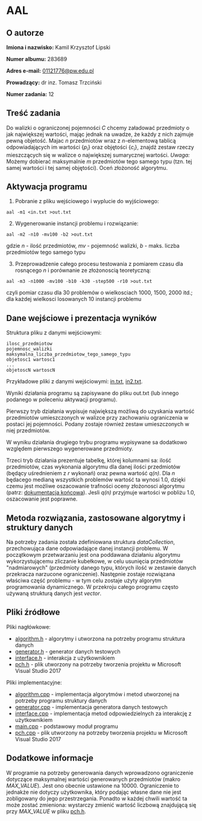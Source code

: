 # AAL

## O autorze
**Imiona i nazwisko:** Kamil Krzysztof Lipski

**Numer albumu:** 283689

**Adres e-mail:** 01121776@pw.edu.pl

**Prowadzący:** dr inz. Tomasz Trzciński

**Numer zadania:** 12

## Treść zadania
Do walizki o ograniczonej pojemności *C* chcemy załadować przedmioty o jak największej wartości, mając jednak na uwadze, że każdy z nich zajmuje pewną objetość. Majac *n* przedmiotów wraz z *n*-elementową tablicą odpowiadających im wartości {*p<sub>i</sub>*} oraz objętości {*c<sub>i</sub>*}, znajdź zestaw rzeczy mieszczących się w walizce o największej sumarycznej wartości. *Uwaga:* Możemy dobierać maksymalnie *m* przedmiotów tego samego typu (tzn. tej samej wartości i tej samej objętości). Oceń złożoność algorytmu.

## Aktywacja programu
1. Pobranie z pliku wejściowego i wyplucie do wyjściowego:
```
aal -m1 <in.txt >out.txt
```
2. Wygenerowanie instancji problemu i rozwiązanie:
```
aal -m2 -n10 -mv100 -b2 >out.txt
```
gdzie *n* - ilość przedmiotów, *mv* - pojemność walizki, *b* - maks. liczba przedmiotów tego samego typu

3. Przeprowadzenie całego procesu testowania z pomiarem czasu dla rosnącego *n* i porównanie ze złożonoscią teoretyczną:
```
aal -m3 -n1000 -mv100 -b10 -k30 -step500 -r10 >out.txt
```
czyli pomiar czasu dla 30 problemów o wielkosciach 1000, 1500, 2000 itd.; dla każdej wielkosci losowanych 10 instancji problemu

## Dane wejściowe i prezentacja wyników
Struktura pliku z danymi wejściowymi:
```
ilosc_przedmiotow
pojemnosc_walizki
maksymalna_liczba_przedmiotow_tego_samego_typu
objetosc1 wartosc1
...
objetoscN wartoscN
```
Przykładowe pliki z danymi wejściowymi: [in.txt](aal/in.txt), [in2.txt](aal/in2.txt).

Wyniki działania programu są zapisywane do pliku out.txt (lub innego podanego w poleceniu aktywacji programu).

Pierwszy tryb działania wypisuje największą możliwą do uzyskania wartość przedmiotów umieszczonych w walizce przy zachowaniu ograniczenia w postaci jej pojemności. Podany zostaje również zestaw umieszczonych w niej przedmiotów.

W wyniku działania drugiego trybu programu wypisywane sa dodatkowo względem pierwszego wygenerowane przedmioty.

Trzeci tryb działania prezentuje tabelkę, której kolumnami sa: ilość przedmiotów, czas wykonania algorytmu dla danej ilości przedmiotów (będący uśrednieniem z *r* wykonań) oraz pewna wartość *q(n)*. Dla *n* będacego medianą wszystkich problemów wartość ta wynosi 1.0, dzięki czemu jest możliwe oszacowanie trafności oceny złożonosci algorytmu (patrz: [dokumentacja końcowa](Dokumentacja.pdf)). Jesli *q(n)* przyjmuje wartości w pobliżu 1.0, oszacowanie jest poprawne.

## Metoda rozwiązania, zastosowane algorytmy i struktury danych
Na potrzeby zadania została zdefiniowana struktura *dataCollection*, przechowująca dane odpowiadające danej instancji problemu. W początkowym przetwarzaniu jest ona poddawana działaniu algorytmu wykorzystującemu zliczanie kubełkowe, w celu usunięcia przedmiotów "nadmiarowych" (przedmioty danego typu, których ilość w zestawie danych przekracza narzucone ograniczenie). Następnie zostaje rozwiązana właściwa część problemu - w tym celu zostaje użyty algorytm programowania dynamicznego. W przekroju całego programu często używaną strukturą danych jest *vector*.

## Pliki źródłowe
Pliki nagłówkowe:
- [algorithm.h](aal/algorithm.h) - algorytmy i utworzona na potrzeby programu struktura danych
- [generator.h](aal/generator.h) - generator danych testowych
- [interface.h](aal/interface.h) - interakcja z użytkownikiem
- [pch.h](aal/pch.h) - plik utworzony na potrzeby tworzenia projektu w Microsoft Visual Studio 2017

Pliki implementacyjne:
- [algorithm.cpp](aal/algorithm.cpp) - implementacja algorytmów i metod utworzonej na potrzeby programu struktury danych
- [generator.cpp](aal/generator.cpp) - implementacja generatora danych testowych
- [interface.cpp](aal/interface.cpp) - implementacja metod odpowiedzielnych za interakcję z użytkownikiem
- [main.cpp](aal/main.cpp) - podstawowy moduł programu
- [pch.cpp](aal/pch.cpp) - plik utworzony na potrzeby tworzenia projektu w Microsoft Visual Studio 2017

## Dodatkowe informacje
W programie na potrzeby generowania danych wprowadzono ograniczenie dotyczące maksymalnej wartości generowanych przedmiotów (makro *MAX_VALUE*). Jest ono obecnie ustawione na 10000. Ograniczenie to jednakże nie dotyczy użytkownika, który podając własne dane nie jest zobligowany do jego przestrzegania. Ponadto w każdej chwili wartość ta może zostać zmieniona: wystarczy zmienić wartość liczbową znajdującą się przy *MAX_VALUE* w pliku [pch.h](aal/pch.h). 
